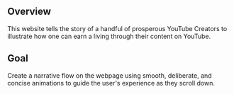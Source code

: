 ## Overview

This website tells the story of a handful of prosperous YouTube Creators to illustrate how one can earn a living through their content on YouTube.

## Goal

Create a narrative flow on the webpage using smooth, deliberate, and concise animations to guide the user's experience as they scroll down.
